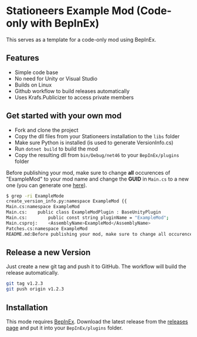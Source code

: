 # Stationeers Example Mod (Code-only with BepInEx)

This serves as a template for a code-only mod using BepInEx.

## Features

- Simple code base
- No need for Unity or Visual Studio
- Builds on Linux
- Github workflow to build releases automatically
- Uses Krafs.Publicizer to access private members

## Get started with your own mod

- Fork and clone the project
- Copy the dll files from your Stationeers installation to the `libs` folder
- Make sure Python is installed (is used to generate VersionInfo.cs)
- Run `dotnet build` to build the mod
- Copy the resulting dll from `bin/Debug/net46` to your `BepInEx/plugins` folder

Before publishing your mod, make sure to change **all** occurences of "ExampleMod" to your mod name and change the **GUID** in `Main.cs` to a new one (you can generate one [here](https://www.guidgen.com/)).

```bash
$ grep -ri ExampleMode
create_version_info.py:namespace ExampleMod {{
Main.cs:namespace ExampleMod
Main.cs:    public class ExampleModPlugin : BaseUnityPlugin
Main.cs:        public const string pluginName = "ExampleMod";
Main.csproj:    <AssemblyName>ExampleMod</AssemblyName>
Patches.cs:namespace ExampleMod
README.md:Before publishing your mod, make sure to change all occurences of "ExampleMod" to your mod name.
```


## Release a new Version

Just create a new git tag and push it to GitHub. The workflow will build the release automatically.

```bash
git tag v1.2.3
git push origin v1.2.3
```

## Installation

This mode requires [BepInEx](https://github.com/BepInEx/BepInEx).
Download the latest release from the [releases page](https://github.com/aproposmath/stationeers-example-mod/releases) and put it into your `BepInEx/plugins` folder.

